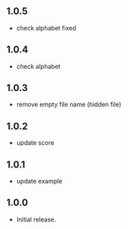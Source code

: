 ## 1.0.5

* check alphabet fixed

## 1.0.4

* check alphabet

## 1.0.3

* remove empty file name (hidden file)

## 1.0.2

* update score

## 1.0.1

* update example

## 1.0.0

* Initial release.